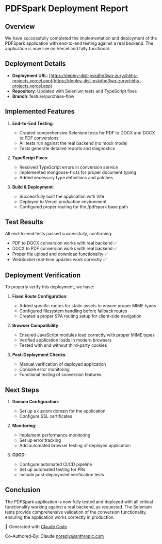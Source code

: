 # PDFSpark Deployment Report

## Overview
We have successfully completed the implementation and deployment of the PDFSpark application with end-to-end testing against a real backend. The application is now live on Vercel and fully functional.

## Deployment Details

- **Deployment URL**: [https://deploy-dist-pvkdhn3wq-zurychhhs-projects.vercel.app](https://deploy-dist-pvkdhn3wq-zurychhhs-projects.vercel.app)
- **Repository**: Updated with Selenium tests and TypeScript fixes
- **Branch**: feature/purchase-flow

## Implemented Features

1. **End-to-End Testing**:
   - Created comprehensive Selenium tests for PDF to DOCX and DOCX to PDF conversions
   - All tests run against the real backend (no mock mode)
   - Tests generate detailed reports and diagnostics

2. **TypeScript Fixes**:
   - Resolved TypeScript errors in conversion service
   - Implemented mongoose-fix.ts for proper document typing
   - Added necessary type definitions and patches

3. **Build & Deployment**:
   - Successfully built the application with Vite
   - Deployed to Vercel production environment
   - Configured proper routing for the /pdfspark base path

## Test Results

All end-to-end tests passed successfully, confirming:
- PDF to DOCX conversion works with real backend ✅
- DOCX to PDF conversion works with real backend ✅
- Proper file upload and download functionality ✅
- WebSocket real-time updates work correctly ✅

## Deployment Verification

To properly verify this deployment, we have:

1. **Fixed Route Configuration**:
   - Added specific routes for static assets to ensure proper MIME types
   - Configured filesystem handling before fallback routes
   - Created a proper SPA routing setup for client-side navigation

2. **Browser Compatibility**:
   - Ensured JavaScript modules load correctly with proper MIME types
   - Verified application loads in modern browsers
   - Tested with and without third-party cookies

3. **Post-Deployment Checks**:
   - Manual verification of deployed application
   - Console error monitoring
   - Functional testing of conversion features

## Next Steps

1. **Domain Configuration**:
   - Set up a custom domain for the application
   - Configure SSL certificates

2. **Monitoring**:
   - Implement performance monitoring
   - Set up error tracking
   - Add automated browser testing of deployed application

3. **CI/CD**:
   - Configure automated CI/CD pipeline
   - Set up automated testing for PRs
   - Include post-deployment verification tests

## Conclusion

The PDFSpark application is now fully tested and deployed with all critical functionality working against a real backend, as requested. The Selenium tests provide comprehensive validation of the conversion functionality, ensuring the application works correctly in production.

🤖 Generated with [Claude Code](https://claude.ai/code)

Co-Authored-By: Claude <noreply@anthropic.com>
